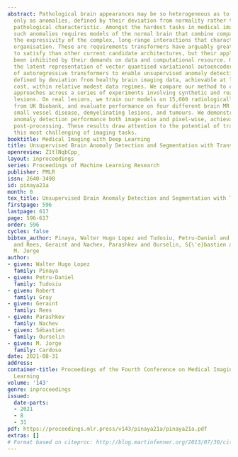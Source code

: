 ```yaml
---
abstract: Pathological brain appearances may be so heterogeneous as to be intelligible
  only as anomalies, defined by their deviation from normality rather than any specific
  pathological characteristic. Amongst the hardest tasks in medical imaging, detecting
  such anomalies requires models of the normal brain that combine compactness with
  the expressivity of the complex, long-range interactions that characterise its structural
  organisation. These are requirements transformers have arguably greater potential
  to satisfy than other current candidate architectures, but their application has
  been inhibited by their demands on data and computational resource. Here we combine
  the latent representation of vector quantised variational autoencoders with an ensemble
  of autoregressive transformers to enable unsupervised anomaly detection and segmentation
  defined by deviation from healthy brain imaging data, achievable at low computational
  cost, within relative modest data regimes. We compare our method to current state-of-the-art
  approaches across a series of experiments involving synthetic and real pathological
  lesions. On real lesions, we train our models on 15,000 radiologically normal participants
  from UK Biobank, and evaluate performance on four different brain MR datasets with
  small vessel disease, demyelinating lesions, and tumours. We demonstrate superior
  anomaly detection performance both image-wise and pixel-wise, achievable without
  post-processing. These results draw attention to the potential of transformers in
  this most challenging of imaging tasks.
booktitle: Medical Imaging with Deep Learning
title: Unsupervised Brain Anomaly Detection and Segmentation with Transformers
openreview: Z1tlNqbCpp_
layout: inproceedings
series: Proceedings of Machine Learning Research
publisher: PMLR
issn: 2640-3498
id: pinaya21a
month: 0
tex_title: Unsupervised Brain Anomaly Detection and Segmentation with Transformers
firstpage: 596
lastpage: 617
page: 596-617
order: 596
cycles: false
bibtex_author: Pinaya, Walter Hugo Lopez and Tudosiu, Petru-Daniel and Gray, Robert
  and Rees, Geraint and Nachev, Parashkev and Ourselin, S{\'e}bastien and Cardoso,
  M. Jorge
author:
- given: Walter Hugo Lopez
  family: Pinaya
- given: Petru-Daniel
  family: Tudosiu
- given: Robert
  family: Gray
- given: Geraint
  family: Rees
- given: Parashkev
  family: Nachev
- given: Sébastien
  family: Ourselin
- given: M. Jorge
  family: Cardoso
date: 2021-08-31
address:
container-title: Proceedings of the Fourth Conference on Medical Imaging with Deep
  Learning
volume: '143'
genre: inproceedings
issued:
  date-parts:
  - 2021
  - 8
  - 31
pdf: https://proceedings.mlr.press/v143/pinaya21a/pinaya21a.pdf
extras: []
# Format based on citeproc: http://blog.martinfenner.org/2013/07/30/citeproc-yaml-for-bibliographies/
---
```

